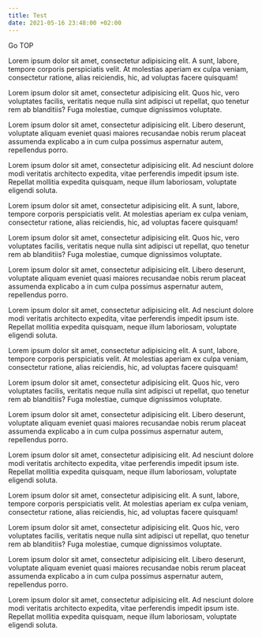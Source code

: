 ```yaml
---
title: Test
date: 2021-05-16 23:48:00 +02:00
---
```


Go TOP

Lorem ipsum dolor sit amet, consectetur adipisicing elit. A sunt, labore, tempore corporis perspiciatis velit. At molestias aperiam ex culpa veniam, consectetur ratione, alias reiciendis, hic, ad voluptas facere quisquam!

Lorem ipsum dolor sit amet, consectetur adipisicing elit. Quos hic, vero voluptates facilis, veritatis neque nulla sint adipisci ut repellat, quo tenetur rem ab blanditiis? Fuga molestiae, cumque dignissimos voluptate.

Lorem ipsum dolor sit amet, consectetur adipisicing elit. Libero deserunt, voluptate aliquam eveniet quasi maiores recusandae nobis rerum placeat assumenda explicabo a in cum culpa possimus aspernatur autem, repellendus porro.

Lorem ipsum dolor sit amet, consectetur adipisicing elit. Ad nesciunt dolore modi veritatis architecto expedita, vitae perferendis impedit ipsum iste. Repellat mollitia expedita quisquam, neque illum laboriosam, voluptate eligendi soluta.

Lorem ipsum dolor sit amet, consectetur adipisicing elit. A sunt, labore, tempore corporis perspiciatis velit. At molestias aperiam ex culpa veniam, consectetur ratione, alias reiciendis, hic, ad voluptas facere quisquam!

Lorem ipsum dolor sit amet, consectetur adipisicing elit. Quos hic, vero voluptates facilis, veritatis neque nulla sint adipisci ut repellat, quo tenetur rem ab blanditiis? Fuga molestiae, cumque dignissimos voluptate.

Lorem ipsum dolor sit amet, consectetur adipisicing elit. Libero deserunt, voluptate aliquam eveniet quasi maiores recusandae nobis rerum placeat assumenda explicabo a in cum culpa possimus aspernatur autem, repellendus porro.

Lorem ipsum dolor sit amet, consectetur adipisicing elit. Ad nesciunt dolore modi veritatis architecto expedita, vitae perferendis impedit ipsum iste. Repellat mollitia expedita quisquam, neque illum laboriosam, voluptate eligendi soluta.

Lorem ipsum dolor sit amet, consectetur adipisicing elit. A sunt, labore, tempore corporis perspiciatis velit. At molestias aperiam ex culpa veniam, consectetur ratione, alias reiciendis, hic, ad voluptas facere quisquam!

Lorem ipsum dolor sit amet, consectetur adipisicing elit. Quos hic, vero voluptates facilis, veritatis neque nulla sint adipisci ut repellat, quo tenetur rem ab blanditiis? Fuga molestiae, cumque dignissimos voluptate.

Lorem ipsum dolor sit amet, consectetur adipisicing elit. Libero deserunt, voluptate aliquam eveniet quasi maiores recusandae nobis rerum placeat assumenda explicabo a in cum culpa possimus aspernatur autem, repellendus porro.

Lorem ipsum dolor sit amet, consectetur adipisicing elit. Ad nesciunt dolore modi veritatis architecto expedita, vitae perferendis impedit ipsum iste. Repellat mollitia expedita quisquam, neque illum laboriosam, voluptate eligendi soluta.

Lorem ipsum dolor sit amet, consectetur adipisicing elit. A sunt, labore, tempore corporis perspiciatis velit. At molestias aperiam ex culpa veniam, consectetur ratione, alias reiciendis, hic, ad voluptas facere quisquam!

Lorem ipsum dolor sit amet, consectetur adipisicing elit. Quos hic, vero voluptates facilis, veritatis neque nulla sint adipisci ut repellat, quo tenetur rem ab blanditiis? Fuga molestiae, cumque dignissimos voluptate.

Lorem ipsum dolor sit amet, consectetur adipisicing elit. Libero deserunt, voluptate aliquam eveniet quasi maiores recusandae nobis rerum placeat assumenda explicabo a in cum culpa possimus aspernatur autem, repellendus porro.

Lorem ipsum dolor sit amet, consectetur adipisicing elit. Ad nesciunt dolore modi veritatis architecto expedita, vitae perferendis impedit ipsum iste. Repellat mollitia expedita quisquam, neque illum laboriosam, voluptate eligendi soluta.
